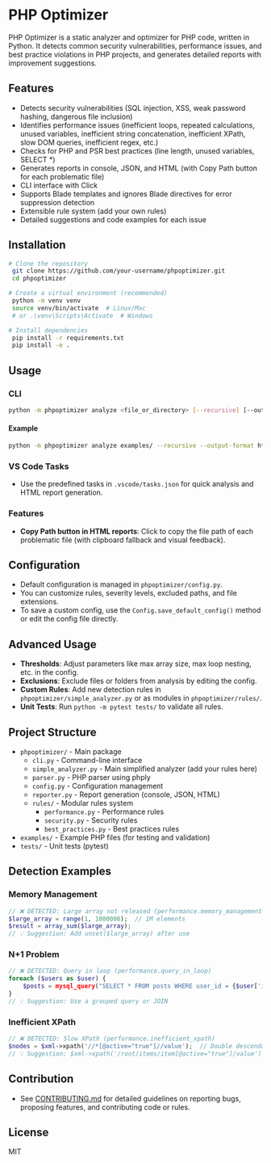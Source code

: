 # PHP Optimizer

PHP Optimizer is a static analyzer and optimizer for PHP code, written in Python. It detects common security vulnerabilities, performance issues, and best practice violations in PHP projects, and generates detailed reports with improvement suggestions.

## Features
- Detects security vulnerabilities (SQL injection, XSS, weak password hashing, dangerous file inclusion)
- Identifies performance issues (inefficient loops, repeated calculations, unused variables, inefficient string concatenation, inefficient XPath, slow DOM queries, inefficient regex, etc.)
- Checks for PHP and PSR best practices (line length, unused variables, SELECT *)
- Generates reports in console, JSON, and HTML (with Copy Path button for each problematic file)
- CLI interface with Click
- Supports Blade templates and ignores Blade directives for error suppression detection
- Extensible rule system (add your own rules)
- Detailed suggestions and code examples for each issue

## Installation

```bash
# Clone the repository
 git clone https://github.com/your-username/phpoptimizer.git
 cd phpoptimizer

# Create a virtual environment (recommended)
 python -m venv venv
 source venv/bin/activate  # Linux/Mac
 # or .\venv\Scripts\Activate  # Windows

# Install dependencies
 pip install -r requirements.txt
 pip install -e .
```

## Usage

### CLI

```sh
python -m phpoptimizer analyze <file_or_directory> [--recursive] [--output-format html|json|console] [--output <file>]
```

#### Example

```sh
python -m phpoptimizer analyze examples/ --recursive --output-format html --output report.html
```

### VS Code Tasks
- Use the predefined tasks in `.vscode/tasks.json` for quick analysis and HTML report generation.

### Features
- **Copy Path button in HTML reports**: Click to copy the file path of each problematic file (with clipboard fallback and visual feedback).

## Configuration

- Default configuration is managed in `phpoptimizer/config.py`.
- You can customize rules, severity levels, excluded paths, and file extensions.
- To save a custom config, use the `Config.save_default_config()` method or edit the config file directly.

## Advanced Usage

- **Thresholds**: Adjust parameters like max array size, max loop nesting, etc. in the config.
- **Exclusions**: Exclude files or folders from analysis by editing the config.
- **Custom Rules**: Add new detection rules in `phpoptimizer/simple_analyzer.py` or as modules in `phpoptimizer/rules/`.
- **Unit Tests**: Run `python -m pytest tests/` to validate all rules.

## Project Structure

- `phpoptimizer/` - Main package
  - `cli.py` - Command-line interface
  - `simple_analyzer.py` - Main simplified analyzer (add your rules here)
  - `parser.py` - PHP parser using phply
  - `config.py` - Configuration management
  - `reporter.py` - Report generation (console, JSON, HTML)
  - `rules/` - Modular rules system
    - `performance.py` - Performance rules
    - `security.py` - Security rules
    - `best_practices.py` - Best practices rules
- `examples/` - Example PHP files (for testing and validation)
- `tests/` - Unit tests (pytest)

## Detection Examples

### Memory Management
```php
// ❌ DETECTED: Large array not released (performance.memory_management)  
$large_array = range(1, 1000000);  // 1M elements
$result = array_sum($large_array);
// 💡 Suggestion: Add unset($large_array) after use
```

### N+1 Problem
```php  
// ❌ DETECTED: Query in loop (performance.query_in_loop)
foreach ($users as $user) {
    $posts = mysql_query("SELECT * FROM posts WHERE user_id = {$user['id']}");
}
// 💡 Suggestion: Use a grouped query or JOIN
```

### Inefficient XPath
```php
// ❌ DETECTED: Slow XPath (performance.inefficient_xpath)
$nodes = $xml->xpath('//*[@active="true"]//value');  // Double descendant
// 💡 Suggestion: $xml->xpath('/root/items/item[@active="true"]/value');
```

## Contribution

- See [CONTRIBUTING.md](CONTRIBUTING.md) for detailed guidelines on reporting bugs, proposing features, and contributing code or rules.

## License
MIT
